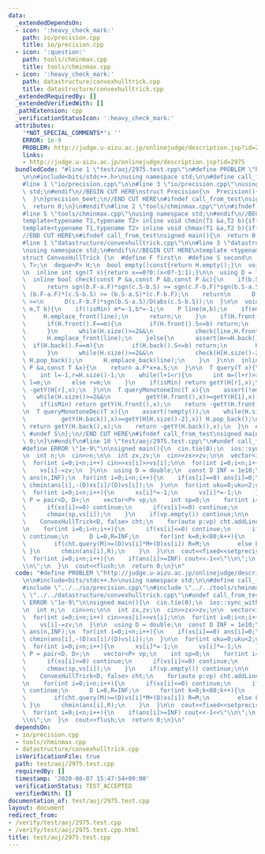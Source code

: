 ```yaml
---
data:
  _extendedDependsOn:
  - icon: ':heavy_check_mark:'
    path: io/precision.cpp
    title: io/precision.cpp
  - icon: ':question:'
    path: tools/chminmax.cpp
    title: tools/chminmax.cpp
  - icon: ':heavy_check_mark:'
    path: datastructure/convexhulltrick.cpp
    title: datastructure/convexhulltrick.cpp
  _extendedRequiredBy: []
  _extendedVerifiedWith: []
  _pathExtension: cpp
  _verificationStatusIcon: ':heavy_check_mark:'
  attributes:
    '*NOT_SPECIAL_COMMENTS*': ''
    ERROR: 1e-9
    PROBLEM: http://judge.u-aizu.ac.jp/onlinejudge/description.jsp?id=2975
    links:
    - http://judge.u-aizu.ac.jp/onlinejudge/description.jsp?id=2975
  bundledCode: "#line 1 \"test/aoj/2975.test.cpp\"\n#define PROBLEM \"http://judge.u-aizu.ac.jp/onlinejudge/description.jsp?id=2975\"\
    \n\n#include<bits/stdc++.h>\nusing namespace std;\n\n#define call_from_test\n\
    #line 1 \"io/precision.cpp\"\n\n#line 3 \"io/precision.cpp\"\nusing namespace\
    \ std;\n#endif\n//BEGIN CUT HERE\nstruct Precision{\n  Precision(){\n    cout<<fixed<<setprecision(12);\n\
    \  }\n}precision_beet;\n//END CUT HERE\n#ifndef call_from_test\nsigned main(){\n\
    \  return 0;\n}\n#endif\n#line 2 \"tools/chminmax.cpp\"\n\n#ifndef call_from_test\n\
    #line 5 \"tools/chminmax.cpp\"\nusing namespace std;\n#endif\n//BEGIN CUT HERE\n\
    template<typename T1,typename T2> inline void chmin(T1 &a,T2 b){if(a>b) a=b;}\n\
    template<typename T1,typename T2> inline void chmax(T1 &a,T2 b){if(a<b) a=b;}\n\
    //END CUT HERE\n#ifndef call_from_test\nsigned main(){\n  return 0;\n}\n#endif\n\
    #line 1 \"datastructure/convexhulltrick.cpp\"\n\n#line 3 \"datastructure/convexhulltrick.cpp\"\
    \nusing namespace std;\n#endif\n//BEGIN CUT HERE\ntemplate <typename T, bool isMin>\n\
    struct ConvexHullTrick {\n  #define F first\n  #define S second\n  using P = pair<T,\
    \ T>;\n  deque<P> H;\n  bool empty()const{return H.empty();}\n  void clear(){H.clear();}\n\
    \n  inline int sgn(T x){return x==0?0:(x<0?-1:1);}\n\n  using D = long double;\n\
    \  inline bool check(const P &a,const P &b,const P &c){\n    if(b.S==a.S||c.S==b.S)\n\
    \      return sgn(b.F-a.F)*sgn(c.S-b.S) >= sgn(c.F-b.F)*sgn(b.S-a.S);\n\n    //return\
    \ (b.F-a.F)*(c.S-b.S) >= (b.S-a.S)*(c.F-b.F);\n    return\n      D(b.F-a.F)*sgn(c.S-b.S)/D(abs(b.S-a.S))\
    \ >=\n      D(c.F-b.F)*sgn(b.S-a.S)/D(abs(c.S-b.S));\n  }\n\n  void addLine(T\
    \ m,T b){\n    if(!isMin) m*=-1,b*=-1;\n    P line(m,b);\n    if(empty()){\n \
    \     H.emplace_front(line);\n      return;\n    }\n    if(H.front().F<=m){\n\
    \      if(H.front().F==m){\n        if(H.front().S<=b) return;\n        H.pop_front();\n\
    \      }\n      while(H.size()>=2&&\n            check(line,H.front(),H[1])) H.pop_front();\n\
    \      H.emplace_front(line);\n    }else{\n      assert(m<=H.back().F);\n    \
    \  if(H.back().F==m){\n        if(H.back().S<=b) return;\n        H.pop_back();\n\
    \      }\n      while(H.size()>=2&&\n            check(H[H.size()-2],H.back(),line))\
    \ H.pop_back();\n      H.emplace_back(line);\n    }\n  }\n\n  inline T getY(const\
    \ P &a,const T &x){\n    return a.F*x+a.S;\n  }\n\n  T query(T x){\n    assert(!empty());\n\
    \    int l=-1,r=H.size()-1;\n    while(l+1<r){\n      int m=(l+r)>>1;\n      if(getY(H[m],x)>=getY(H[m+1],x))\
    \ l=m;\n      else r=m;\n    }\n    if(isMin) return getY(H[r],x);\n    return\
    \ -getY(H[r],x);\n  }\n\n  T queryMonotoneInc(T x){\n    assert(!empty());\n \
    \   while(H.size()>=2&&\n          getY(H.front(),x)>=getY(H[1],x)) H.pop_front();\n\
    \    if(isMin) return getY(H.front(),x);\n    return -getY(H.front(),x);\n  }\n\
    \n  T queryMonotoneDec(T x){\n    assert(!empty());\n    while(H.size()>=2&&\n\
    \          getY(H.back(),x)>=getY(H[H.size()-2],x)) H.pop_back();\n    if(isMin)\
    \ return getY(H.back(),x);\n    return -getY(H.back(),x);\n  }\n  #undef F\n \
    \ #undef S\n};\n//END CUT HERE\n#ifndef call_from_test\nsigned main(){\n  return\
    \ 0;\n}\n#endif\n#line 10 \"test/aoj/2975.test.cpp\"\n#undef call_from_test\n\n\
    #define ERROR \"1e-9\"\n\nsigned main(){\n  cin.tie(0);\n  ios::sync_with_stdio(0);\n\
    \n  int n;\n  cin>>n;\n\n  int zx,zv;\n  cin>>zx>>zv;\n\n  vector<int> xs(n),vs(n);\n\
    \  for(int i=0;i<n;i++) cin>>xs[i]>>vs[i];\n\n  for(int i=0;i<n;i++){\n    xs[i]-=zx;\n\
    \    vs[i]-=zv;\n  }\n\n  using D = double;\n  const D INF = 1e10;\n  vector<D>\
    \ ans(n,INF);\n  for(int i=0;i<n;i++){\n    if(xs[i]==0) ans[i]=0;\n    if((D)xs[i]*(D)vs[i]<0)\
    \ chmin(ans[i],-(D)xs[i]/(D)vs[i]);\n  }\n\n  for(int uku=0;uku<2;uku++){\n  \
    \  for(int i=0;i<n;i++){\n      xs[i]*=-1;\n      vs[i]*=-1;\n    }\n\n    using\
    \ P = pair<D, D>;\n    vector<P> vp;\n    int sp=0;\n    for(int i=0;i<n;i++){\n\
    \      if(xs[i]>=0) continue;\n      if(vs[i]<=0) continue;\n      vp.emplace_back(vs[i],xs[i]);\n\
    \      chmax(sp,vs[i]);\n    }\n    if(vp.empty()) continue;\n\n    sort(vp.begin(),vp.end());\n\
    \    ConvexHullTrick<D, false> cht;\n    for(auto p:vp) cht.addLine(p.first,p.second);\n\
    \n    for(int i=0;i<n;i++){\n      if(xs[i]<=0) continue;\n      if(sp<=vs[i])\
    \ continue;\n      D L=0,R=INF;\n      for(int k=0;k<80;k++){\n        D M=(L+R)/2;\n\
    \        if(cht.query(M)>=(D)vs[i]*M+(D)xs[i]) R=M;\n        else L=M;\n     \
    \ }\n      chmin(ans[i],R);\n    }\n  }\n\n  cout<<fixed<<setprecision(12);\n\
    \  for(int i=0;i<n;i++){\n    if(ans[i]>=INF) cout<<-1<<\"\\n\";\n    else cout<<ans[i]<<\"\
    \\n\";\n  }\n  cout<<flush;\n  return 0;\n}\n"
  code: "#define PROBLEM \"http://judge.u-aizu.ac.jp/onlinejudge/description.jsp?id=2975\"\
    \n\n#include<bits/stdc++.h>\nusing namespace std;\n\n#define call_from_test\n\
    #include \"../../io/precision.cpp\"\n#include \"../../tools/chminmax.cpp\"\n#include\
    \ \"../../datastructure/convexhulltrick.cpp\"\n#undef call_from_test\n\n#define\
    \ ERROR \"1e-9\"\n\nsigned main(){\n  cin.tie(0);\n  ios::sync_with_stdio(0);\n\
    \n  int n;\n  cin>>n;\n\n  int zx,zv;\n  cin>>zx>>zv;\n\n  vector<int> xs(n),vs(n);\n\
    \  for(int i=0;i<n;i++) cin>>xs[i]>>vs[i];\n\n  for(int i=0;i<n;i++){\n    xs[i]-=zx;\n\
    \    vs[i]-=zv;\n  }\n\n  using D = double;\n  const D INF = 1e10;\n  vector<D>\
    \ ans(n,INF);\n  for(int i=0;i<n;i++){\n    if(xs[i]==0) ans[i]=0;\n    if((D)xs[i]*(D)vs[i]<0)\
    \ chmin(ans[i],-(D)xs[i]/(D)vs[i]);\n  }\n\n  for(int uku=0;uku<2;uku++){\n  \
    \  for(int i=0;i<n;i++){\n      xs[i]*=-1;\n      vs[i]*=-1;\n    }\n\n    using\
    \ P = pair<D, D>;\n    vector<P> vp;\n    int sp=0;\n    for(int i=0;i<n;i++){\n\
    \      if(xs[i]>=0) continue;\n      if(vs[i]<=0) continue;\n      vp.emplace_back(vs[i],xs[i]);\n\
    \      chmax(sp,vs[i]);\n    }\n    if(vp.empty()) continue;\n\n    sort(vp.begin(),vp.end());\n\
    \    ConvexHullTrick<D, false> cht;\n    for(auto p:vp) cht.addLine(p.first,p.second);\n\
    \n    for(int i=0;i<n;i++){\n      if(xs[i]<=0) continue;\n      if(sp<=vs[i])\
    \ continue;\n      D L=0,R=INF;\n      for(int k=0;k<80;k++){\n        D M=(L+R)/2;\n\
    \        if(cht.query(M)>=(D)vs[i]*M+(D)xs[i]) R=M;\n        else L=M;\n     \
    \ }\n      chmin(ans[i],R);\n    }\n  }\n\n  cout<<fixed<<setprecision(12);\n\
    \  for(int i=0;i<n;i++){\n    if(ans[i]>=INF) cout<<-1<<\"\\n\";\n    else cout<<ans[i]<<\"\
    \\n\";\n  }\n  cout<<flush;\n  return 0;\n}\n"
  dependsOn:
  - io/precision.cpp
  - tools/chminmax.cpp
  - datastructure/convexhulltrick.cpp
  isVerificationFile: true
  path: test/aoj/2975.test.cpp
  requiredBy: []
  timestamp: '2020-08-07 15:47:54+09:00'
  verificationStatus: TEST_ACCEPTED
  verifiedWith: []
documentation_of: test/aoj/2975.test.cpp
layout: document
redirect_from:
- /verify/test/aoj/2975.test.cpp
- /verify/test/aoj/2975.test.cpp.html
title: test/aoj/2975.test.cpp
---
```

